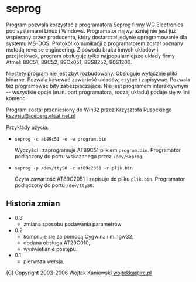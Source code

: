 seprog
======

Program pozwala korzystać z programatora Seprog firmy WG Electronics pod systemami Linux i Windows. Programator najwyraźniej nie jest już wspierany przez producenta, który dostarczał jedynie oprogramowanie dla systemu MS-DOS. Protokół komunikacji z programatorem został poznany metodą reverse engineering. Z powodu braku innych układów i przejściówek, program obsługuje tylko najpopularniejsze układy firmy Atmel: 89C51, 89C52, 89Cx051, 89S8252, 90S1200.

Niestety program nie jest zbyt rozbudowany. Obsługuje wyłącznie pliki binarne. Pozwala kasować zawartość układów, czytać i zapisywać. Pozwala też programować bity zabezpieczające. Nie jest programem interaktywnym -- wszystkie opcje (m.in. port programatora, rodzaj układu) podaje się w linii komend.

Program został przeniesiony do Win32 przez Krzysztofa Rusockiego <kszysiu@iceberg.elsat.net.pl>

Przykłady użycia:

* `seprog -c at89c51 -e -w program.bin`

  Wyczyści i zaprogramuje AT89C51 plikiem `program.bin`. Programator podłączony do portu wskazanego przez `/dev/seprog`.

* `seprog -p /dev/ttyS0 -c at89c2051 -r plik.bin`

  Czyta zawartość AT89C2051 i zapisuje do pliku `plik.bin`. Programator podłączony do portu `/dev/ttyS0`.

Historia zmian
--------------

- 0.3
  - zmiana sposobu podawania parametrów
- 0.2
  - kompiluje się za pomocą Cygwina i mingw32,
  - dodana obsługa AT29C010,
  - wyświetlanie postępu.
- 0.1
  - pierwsza wersja.

(C) Copyright 2003-2006 Wojtek Kaniewski <wojtekka@irc.pl>

